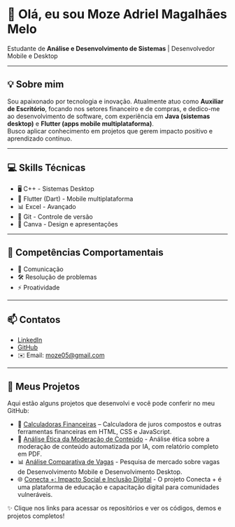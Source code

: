 # 👋 Olá, eu sou Moze Adriel Magalhães Melo
Estudante de **Análise e Desenvolvimento de Sistemas** | Desenvolvedor Mobile e Desktop

---

## 💡 Sobre mim
Sou apaixonado por tecnologia e inovação. Atualmente atuo como **Auxiliar de Escritório**, focando nos setores financeiro e de compras, e dedico-me ao desenvolvimento de software, com experiência em **Java (sistemas desktop)** e **Flutter (apps mobile multiplataforma)**.  
Busco aplicar conhecimento em projetos que gerem impacto positivo e aprendizado contínuo.  

---

## 💻 Skills Técnicas
- 🖥️ C++ - Sistemas Desktop  
- 📱 Flutter (Dart) - Mobile multiplataforma  
- 📊 Excel - Avançado  
- 🔧 Git - Controle de versão  
- 🎨 Canva - Design e apresentações  

---

## 🧠 Competências Comportamentais
- 💬 Comunicação  
- 🛠️ Resolução de problemas  
- ⚡ Proatividade  

---

## 📫 Contatos
- [LinkedIn](https://www.linkedin.com/in/seulinkedin)  
- [GitHub](https://github.com/seurepositorio)  
- ✉️ Email: moze05@gmail.com

---

## 📂 Meus Projetos

Aqui estão alguns projetos que desenvolvi e você pode conferir no meu GitHub:

- 🧮 [Calculadoras Financeiras](https://github.com/mozeadriel/Calculadoras-Financeiras) – Calculadora de juros compostos e outras ferramentas financeiras em HTML, CSS e JavaScript.
- 📱 [Análise Ética da Moderação de Conteúdo](https://github.com/mozeadriel/analise-etica-moderacao/blob/main/README.md) - Análise ética sobre a moderação de conteúdo automatizada por IA, com relatório completo em PDF.
- 📊 [Análise Comparativa de Vagas](https://github.com/mozeadriel/analise-vagas-mobile-desktop) - Pesquisa de mercado sobre vagas de Desenvolvimento Mobile e Desenvolvimento Desktop.
- 🌐 [Conecta +: Impacto Social e Inclusão Digital](https://github.com/mozeadriel/conecta-mais-impacto-social) - O projeto Conecta + é uma plataforma de educação e capacitação digital para comunidades vulneráveis.

✨ Clique nos links para acessar os repositórios e ver os códigos, demos e projetos completos!
